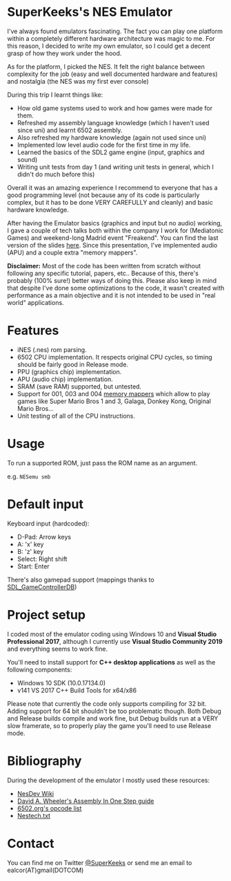 # SuperKeeks's NES Emulator #

I've always found emulators fascinating. The fact you can play one platform within a completely different hardware architecture was magic to me. For this reason, I decided to write my own emulator, so I could get a decent grasp of how they work under the hood.

As for the platform, I picked the NES. It felt the right balance between complexity for the job (easy and well documented hardware and features) and nostalgia (the NES was my first ever console)

During this trip I learnt things like:

* How old game systems used to work and how games were made for them.
* Refreshed my assembly language knowledge (which I haven't used since uni) and learnt 6502 assembly.
* Also refreshed my hardware knowledge (again not used since uni)
* Implemented low level audio code for the first time in my life.
* Learned the basics of the SDL2 game engine (input, graphics and sound)
* Writing unit tests from day 1 (and writing unit tests in general, which I didn't do much before this)

Overall it was an amazing experience I recommend to everyone that has a good programming level (not because any of its code is particularly complex, but it has to be done VERY CAREFULLY and cleanly) and basic hardware knowledge.

After having the Emulator basics (graphics and input but no audio) working, I gave a couple of tech talks both within the company I work for (Mediatonic Games) and weekend-long Madrid event "Freakend". You can find the last version of the slides [here](https://github.com/SuperKeeks/NESemu/blob/readme/doc/Kike%20Alcor%20-%20Creating%20a%20NES%20emulator%20v2.pdf). Since this presentation, I've implemented audio (APU) and a couple extra "memory mappers".

**Disclaimer:** Most of the code has been written from scratch without following any specific tutorial, papers, etc.. Because of this, there's probably (100% sure!) better ways of doing this. Please also keep in mind that despite I've done some optimizations to the code, it wasn't created with performance as a main objective and it is not intended to be used in "real world" applications.

# Features #

* iNES (.nes) rom parsing.
* 6502 CPU implementation. It respects original CPU cycles, so timing should be fairly good in Release mode.
* PPU (graphics chip) implementation.
* APU (audio chip) implementation.
* SRAM (save RAM) supported, but untested.
* Support for 001, 003 and 004 [memory mappers](https://wiki.nesdev.com/w/index.php/Mapper) which allow to play games like Super Mario Bros 1 and 3, Galaga, Donkey Kong, Original Mario Bros...
* Unit testing of all of the CPU instructions.

# Usage #

To run a supported ROM, just pass the ROM name as an argument.

e.g. `NESemu smb`

# Default input #
Keyboard input (hardcoded):
* D-Pad: Arrow keys
* A: 'x' key
* B: 'z' key
* Select: Right shift
* Start: Enter

There's also gamepad support (mappings thanks to [SDL_GameControllerDB](https://github.com/gabomdq/SDL_GameControllerDB))

# Project setup #

I coded most of the emulator coding using Windows 10 and **Visual Studio Professional 2017**, although I currently use **Visual Studio Community 2019** and everything seems to work fine.

You'll need to install support for **C++ desktop applications** as well as the following components:
* Windows 10 SDK (10.0.17134.0)
* v141 VS 2017 C++ Build Tools for x64/x86

Please note that currently the code only supports compiling for 32 bit. Adding support for 64 bit shouldn't be too problematic though.
Both Debug and Release builds compile and work fine, but Debug builds run at a VERY slow framerate, so to properly play the game you'll need to use Release mode.

# Bibliography #
During the development of the emulator I mostly used these resources:

* [NesDev Wiki](http://wiki.nesdev.com/w/index.php/NES_reference_guide)
* [David A. Wheeler's Assembly In One Step guide](https://dwheeler.com/6502/oneelkruns/asm1step.html)
* [6502.org's opcode list](http://www.6502.org/tutorials/6502opcodes.html)
* [Nestech.txt](https://wiki.nesdev.com/w/index.php/Nestech.txt)

# Contact #
You can find me on Twitter [@SuperKeeks](https://twitter.com/SuperKeeks) or send me an email to ealcor(AT)gmail(DOTCOM)
